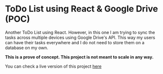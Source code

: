 # ToDo List using React & Google Drive (POC)

Another ToDo List using React. However, in this one I am trying to sync the tasks across multiple devices using Google Drive's API. This way my users can have their tasks everywhere and I do not need to store them on a database on my own.

**This is a prove of concept. This project is not meant to scale in any way.**

You can check a live version of this project [here](https://todo-drive.netlify.app/)

